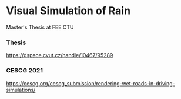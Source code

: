 # Visual Simulation of Rain
Master's Thesis at FEE CTU

### Thesis

https://dspace.cvut.cz/handle/10467/95289

### CESCG 2021

https://cescg.org/cescg_submission/rendering-wet-roads-in-driving-simulations/

